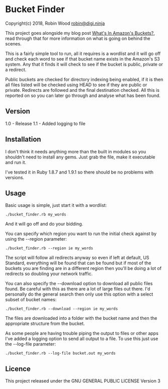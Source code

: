 # Bucket Finder

Copyright(c) 2018, Robin Wood <robin@digi.ninja>

This project goes alongside my blog post [What's In Amazon's Buckets?](https://digi.ninja/blog/whats_in_amazons_buckets.php), read through that for more information on what is going on behind the scenes.

This is a fairly simple tool to run, all it requires is a wordlist and it will
go off and check each word to see if that bucket name exists in the Amazon's
S3 system. Any that it finds it will check to see if the bucket is public,
private or a redirect.

Public buckets are checked for directory indexing being enabled, if it is then
all files listed will be checked using HEAD to see if they are public or private.
Redirects are followed and the final destination checked. All this is reported
on so you can later go through and analyse what has been found.

## Version
1.0 - Release
1.1 - Added logging to file

## Installation
I don't think it needs anything more than the built in modules so you shouldn't
need to install any gems. Just grab the file, make it executable and run it.

I've tested it in Ruby 1.8.7 and 1.9.1 so there should be no problems with versions.

## Usage
Basic usage is simple, just start it with a wordlist:

```
./bucket_finder.rb my_words
```

And it will go off and do your bidding.

You can specify which region you want to run the initial check against by using
the --region parameter:

```
./bucket_finder.rb --region ie my_words
```

The script will follow all redirects anyway so even if left at default, US Standard,
everything will be found that can be found but if most of the buckets you are
finding are in a different region then you'll be doing a lot of redirects so doubling
your network traffic.

You can also specify the --download option to download all public files found. Be
careful with this as there are a lot of large files out there. I'd personally do
the general search then only use this option with a select subset of bucket names:

```
./bucket_finder.rb --download --region ie my_words
```

The files are downloaded into a folder with the bucket name and then the appropriate
structure from the bucket. 

As some people are having trouble piping the output to files or other apps I've added
a logging option to send all output to a file. To use this just use the --log-file 
parameter:

```
./bucket_finder.rb --log-file bucket.out my_words
```

## Licence
This project released under the GNU GENERAL PUBLIC LICENSE Version 3
